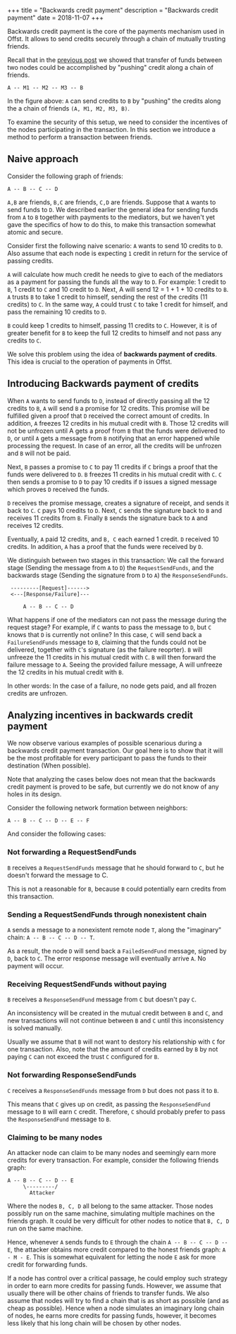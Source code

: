 +++
title = "Backwards credit payment"
description = "Backwards credit payment"
date = 2018-11-07
+++

Backwards credit payment is the core of the payments mechanism used in
Offst. It allows to send credits securely through a chain of mutually trusting
friends.

Recall that in the [previous post](./offst/about_offst.md) we showed that
transfer of funds between two nodes could be accomplished by "pushing" credit
along a chain of friends.

```
A -- M1 -- M2 -- M3 -- B
```

In the figure above: `A` can send credits to `B` by "pushing" the credits along the a
chain of friends `(A, M1, M2, M3, B)`.

To examine the security of this setup, we need to consider the incentives of
the nodes participating in the transaction. In this section we introduce a
method to perform a transaction between friends.

## Naive approach

Consider the following graph of friends:

```
A -- B -- C -- D
```

`A,B` are friends, `B,C` are friends, `C,D` are friends. Suppose that `A` wants
to send funds to `D`. We described earlier the general idea for sending funds
from `A` to `B` together with payments to the mediators, but we haven't yet gave
the specifics of how to do this, to make this transaction somewhat atomic and
secure.

Consider first the following naive scenario: `A` wants to send 10 credits to `D`.
Also assume that each node is expecting `1` credit in return for the service of
passing credits.

`A` will calculate how much credit he needs to give to each of the mediators as a
payment for passing the funds all the way to `D`. For example: 1 credit to `B`, 1
credit to `C` and 10 credit to `D`. Next, A will send 12 = 1 + 1 + 10 credits to `B`.
`A` trusts `B` to take 1 credit to himself, sending the rest of the credits (11
credits) to `C`. In the same way, `A` could trust `C` to take 1 credit for
himself, and pass the remaining 10 credits to `D`.

`B` could keep 1 credits to himself, passing 11 credits to `C`. However, it is of
greater benefit for `B` to keep the full 12 credits to himself and not pass any
credits to `C`.

We solve this problem using the idea of **backwards payment of credits**. This idea
is crucial to the operation of payments in Offst.

## Introducing Backwards payment of credits

When `A` wants to send funds to `D`, instead of directly passing all the 12
credits to `B`, `A` will send `B` a promise for 12 credits. This promise will
be fulfilled given a proof that `D` received the correct amount of credits.  In
addition, `A` freezes 12 credits in his mutual credit with `B`. Those 12
credits will not be unfrozen until A gets a proof from `B` that the funds were
delivered to `D`, or until `A` gets a message from `B` notifying that an error
happened while processing the request. In case of an error, all the credits
will be unfrozen and `B` will not be paid.

Next, `B` passes a promise to `C` to pay 11 credits if `C`
brings a proof that the funds were delivered to `D`. `B` freezes 11 credits
in his mutual credit with `C`. `C` then sends a promise to `D` to pay
10 credits if `D` issues a signed message which proves `D` received the funds.

`D` receives the promise message, creates a signature of receipt, and sends it back to `C`.
`C` pays 10 credits to `D`. Next, `C` sends the signature back to `B` and receives 11
credits from `B`. Finally `B` sends the signature back to `A` and receives 12
credits.

Eventually, `A` paid 12 credits, and `B, C` each earned 1 credit. `D` received 10
credits. In addition, `A` has a proof that the funds were received by `D`. 

We distinguish between two stages in this transaction: We call the forward
stage (Sending the message from `A` to `D`) the `RequestSendFunds`, and the backwards stage
(Sending the signature from `D` to `A`) the `ResponseSendFunds`.


```
 ---------[Request]------>
 <---[Response/Failure]---

     A -- B -- C -- D
```

What happens if one of the mediators can not pass the message during the
request stage? For example, if `C` wants to pass the message to `D`, but `C` knows
that `D` is currently not online? 
In this case, `C` will send back a `FailureSendFunds` message to `B`, claiming that the
funds could not be delivered, together with `C`'s signature (as the failure reoprter). 
`B` will unfreeze the 11 credits in his mutual credit with `C`. `B` will then
forward the failure message to `A`. Seeing the provided failure message, A will
unfreeze the 12 credits in his mutual credit with `B`.

In other words: In the case of a failure, no node gets paid, and all frozen
credits are unfrozen.


## Analyzing incentives in backwards credit payment

We now observe various examples of possible scenarious during a backwards credit payment
transaction. Our goal here is to show that it will be the most profitable for
every participant to pass the funds to their destination (When possible).

Note that analyzing the cases below does not mean that the backwards credit
payment is proved to be safe, but currently we do not know of any holes in its
design.


Consider the following network formation between neighbors:

```
A -- B -- C -- D -- E -- F
```

And consider the following cases:

### Not forwarding a RequestSendFunds

`B` receives a `RequestSendFunds` message that he should forward to `C`, but he
doesn't forward the message to C.

This is not a reasonable for `B`, because `B` could potentially earn credits
from this transaction.


### Sending a RequestSendFunds through nonexistent chain

`A` sends a message to a nonexistent remote node `T`, along the "imaginary" chain: `A -- B -- C -- D -- T`.

As a result, the node `D` will send back a `FailedSendFund`
message, signed by `D`, back to `C`. The error response message will eventually
arrive `A`. No payment will occur.


### Receiving RequestSendFunds without paying

`B` receives a `ResponseSendFund` message from `C` but doesn't pay `C`.

An inconsistency will be created in the mutual credit between `B` and `C`,
and new transactions will not continue between `B` and `C` until this inconsistency is
solved manually. 

Usually we assume that `B` will not want to destory his
relationship with `C` for one transaction. Also, note that the amount of
credits earned by `B` by not paying `C` can not exceed the trust `C` configured
for `B`.


### Not forwarding ResponseSendFunds

`C` receives a `ResponseSendFunds` message from `D` but does not pass it to `B`.

This means that `C` gives up on credit, as passing the `ResponseSendFund` message to `B`
will earn `C` credit. Therefore, `C` should probably prefer to pass the `ResponseSendFund`
message to `B`.


### Claiming to be many nodes

An attacker node can claim to be many nodes and seemingly earn more credits for
every transaction. For example, consider the following friends graph:

```
A -- B -- C -- D -- E
     \---------/
       Attacker
```

Where the nodes `B, C, D` all belong to the same attacker. Those nodes possibly run on the
same machine, simulating multiple machines on the friends graph. It could be
very difficult for other nodes to notice that `B, C, D` run on the same machine.

Hence, whenever `A` sends funds to `E` through the chain `A -- B -- C -- D --
E`, the attacker obtains more credit compared to the honest friends graph: `A -
M - E`. This is somewhat equivalent for letting the node `E` ask for more credit for
forwarding funds. 

If a node has control over a critical passage, he could employ such strategy in
order to earn more credits for passing funds. However, we assume that usually
there will be other chains of friends to transfer funds. We also assume that
nodes will try to find a chain that is as short as possible (and as cheap as
possible). Hence when a node simulates an imaginary long chain of nodes, he
earns more credits for passing funds, however, it becomes less likely that his
long chain will be chosen by other nodes.


